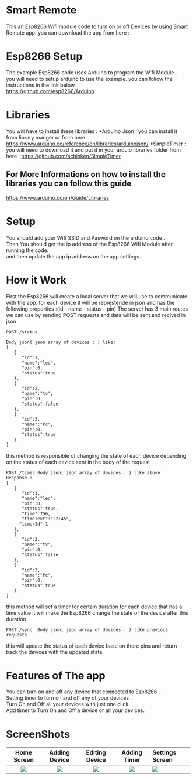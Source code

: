 # Smart Remote
This an Esp8266 Wifi module code to turn on or off Devices by using Smart Remote app.
you can download the app from here :


# Esp8266 Setup
The example Esp8266 code uses Arduino to program the Wifi Module .  
you will need to setup arduino to use the example.
you can follow the instructions in the link below  
https://github.com/esp8266/Arduino  

# Libraries
You will have to install these libraries :
*Arduino Json :
you can install it from library manger or from here 
 https://www.arduino.cc/reference/en/libraries/arduinojson/
 *SimpleTimer :
 you will need to download it and put it in your arduio libraries folder from here :
 https://github.com/schinken/SimpleTimer

## For More Informations on how to install the libraries you can follow this guide
https://www.arduino.cc/en/Guide/Libraries

# Setup
You should add your Wifi SSID and Pasword on the arduino code .  
Then You should get the ip address of the Esp8266 Wifi Module after running the code.  
and then update the app ip address on the app settings.  

# How it Work 
First the Esp8266 will create a local server that we will use to communicate with the app.
for each device it will be represtende in json and has the following properties :(id - name - status - pin) 
The server has 3 main routes we can use by sending POST requests and data will be sent and recived in json
```no-highlight
POST /status

Body json( json array of devices : ) like:
[
   {
      "id":1,
      "name":"led",
      "pin":0,
      "status":true
   },
   {
      "id":2,
      "name":"tv",
      "pin":0,
      "status":false
   },
   {
      "id":3,
      "name":"Pc",
      "pin":0,
      "status":true
   }
]

```
this method is responsible of changing the state of each device depending on the status of each device sent in the body of the request

```no-highlight
POST /timer Body json( json array of devices : ) like above
Response :
[
   {
      "id":1,
      "name":"led",
      "pin":0,
      "status":true,
	  "time":756,  
	  "timeText":"22:45",
	 "timerId":1
   },
   {
      "id":2,
      "name":"tv",
      "pin":0,
      "status":false
   },
   {
      "id":3,
      "name":"Pc",
      "pin":0,
      "status":true
   }
]
```
this method will set a timer for certain duration for each device that has a time value 
it will make the Esp8266 change the state of the device after this duration

```no-highlight
POST /sync  Body json( json array of devices : ) like previous requests
```
this will update the status of each device base on there pins 
and return back the devices with the updated state.


# Features of The app
You can turn on and off any device that connected to Esp8266 .  
Setting timer to turn on and off any of your devices .  
Turn On and Off all your devices with just one click.  
Add timer to Turn On and Off a device or all your devices.  

# ScreenShots 

Home Screen                                      |                  Adding Device                 |                   Editing Device                   |                 Adding Timer                     |                  Settings Screen                
:--------------------------------------------------:|:---------------------------------------------------:|:----------------------------------------------------:|:-------------------------------------------------:|:--------------------------------------------
<img src="https://lh3.googleusercontent.com/75-BTUdba6pUHIJGj69glQTYDzf8zosfpi4C2Vxm2-7JBvXtL5eRllwGz4zPwFkI_PkE=w1920-h937-rw" /> | <img src="https://lh3.googleusercontent.com/SERR1c4AGUDM1wyy4iIj-xjWSz24MxoAlIM1b-lnbcbkqG2M3r5aHBxyH7RKxZVZcTk=w1920-h937-rw" /> | <img src="https://lh3.googleusercontent.com/NPNdf_pVL_iEKinifRtrsCcz64nB5yj9B8IWNub5tcHGSQ3JeNy2AZ48AomNYuW1EA_W=w1920-h937-rw" /> | <img src="https://lh3.googleusercontent.com/bmkaJ5LiXwDsyu-G_x2knG5_cBCmUkLxJ_yL8MGpM1ZPvYlju9KAEFh_8L3CjSroLA=w1920-h937-rw" /> |<img src="https://lh3.googleusercontent.com/bl4mnTb94tkmLUmsLcv7ZiET_cbg31uPARiUdpmXrvHAGq4mEnTO_GH_3qrlWoc26Q7s=w1920-h937-rw" /> 